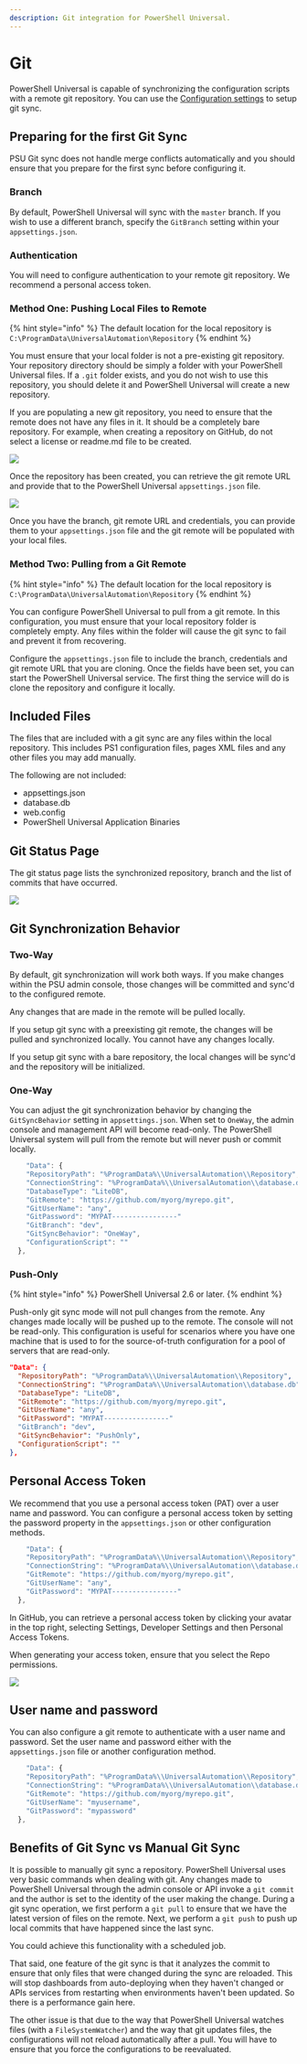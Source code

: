 ```yaml
---
description: Git integration for PowerShell Universal.
---
```


# Git

PowerShell Universal is capable of synchronizing the configuration scripts with a remote git repository. You can use the [Configuration settings](settings.md) to setup git sync.

## Preparing for the first Git Sync

PSU Git sync does not handle merge conflicts automatically and you should ensure that you prepare for the first sync before configuring it.&#x20;

### Branch

By default, PowerShell Universal will sync with the `master` branch. If you wish to use a different branch, specify the `GitBranch` setting within your `appsettings.json`.&#x20;

### Authentication

You will need to configure authentication to your remote git repository. We recommend a personal access token.

### Method One: Pushing Local Files to Remote

{% hint style="info" %}
The default location for the local repository is `C:\ProgramData\UniversalAutomation\Repository`
{% endhint %}

You must ensure that your local folder is not a pre-existing git repository. Your repository directory should be simply a folder with your PowerShell Universal files. If a `.git` folder exists, and you do not wish to use this repository, you should delete it and PowerShell Universal will create a new repository.

If you are populating a new git repository, you need to ensure that the remote does not have any files in it.  It should be a completely bare repository. For example, when creating a repository on GitHub, do not select a license or readme.md file to be created.&#x20;

![](<../.gitbook/assets/image (283).png>)

Once the repository has been created, you can retrieve the git remote URL and provide that to the PowerShell Universal `appsettings.json` file.&#x20;

![](<../.gitbook/assets/image (284).png>)

Once you have the branch, git remote URL and credentials, you can provide them to your `appsettings.json` file and the git remote will be populated with your local files.&#x20;

### Method Two: Pulling from a Git Remote

{% hint style="info" %}
The default location for the local repository is `C:\ProgramData\UniversalAutomation\Repository`
{% endhint %}

You can configure PowerShell Universal to pull from a git remote. In this configuration, you must ensure that your local repository folder is completely empty. Any files within the folder will cause the git sync to fail and prevent it from recovering.&#x20;

Configure the `appsettings.json` file to include the branch, credentials and git remote URL that you are cloning. Once the fields have been set, you can start the PowerShell Universal service. The first thing the service will do is clone the repository and configure it locally.&#x20;

## Included Files

The files that are included with a git sync are any files within the local repository. This includes PS1 configuration files, pages XML files and any other files you may add manually.&#x20;

The following are not included:&#x20;

* appsettings.json
* database.db
* web.config
* PowerShell Universal Application Binaries

## Git Status Page

The git status page lists the synchronized repository, branch and the list of commits that have occurred.&#x20;

![](<../.gitbook/assets/image (275).png>)

## Git Synchronization Behavior

### Two-Way

By default, git synchronization will work both ways. If you make changes within the PSU admin console, those changes will be committed and sync'd to the configured remote.

Any changes that are made in the remote will be pulled locally.

If you setup git sync with a preexisting git remote, the changes will be pulled and synchronized locally. You cannot have any changes locally.

If you setup git sync with a bare repository, the local changes will be sync'd and the repository will be initialized.

### One-Way

You can adjust the git synchronization behavior by changing the `GitSyncBehavior` setting in `appsettings.json`. When set to `OneWay`, the admin console and management API will become read-only. The PowerShell Universal system will pull from the remote but will never push or commit locally.

```javascript
    "Data": {
    "RepositoryPath": "%ProgramData%\\UniversalAutomation\\Repository",
    "ConnectionString": "%ProgramData%\\UniversalAutomation\\database.db",
    "DatabaseType": "LiteDB",
    "GitRemote": "https://github.com/myorg/myrepo.git",
    "GitUserName": "any",
    "GitPassword": "MYPAT----------------"
    "GitBranch": "dev",
    "GitSyncBehavior": "OneWay",
    "ConfigurationScript": ""
  },
```

### Push-Only

{% hint style="info" %}
PowerShell Universal 2.6 or later.&#x20;
{% endhint %}

Push-only git sync mode will not pull changes from the remote. Any changes made locally will be pushed up to the remote. The console will not be read-only. This configuration is useful for scenarios where you have one machine that is used to for the source-of-truth configuration for a pool of servers that are read-only.&#x20;

```json
"Data": {
  "RepositoryPath": "%ProgramData%\\UniversalAutomation\\Repository",
  "ConnectionString": "%ProgramData%\\UniversalAutomation\\database.db",
  "DatabaseType": "LiteDB",
  "GitRemote": "https://github.com/myorg/myrepo.git",
  "GitUserName": "any",
  "GitPassword": "MYPAT----------------"
  "GitBranch": "dev",
  "GitSyncBehavior": "PushOnly",
  "ConfigurationScript": ""
},
```

## Personal Access Token

We recommend that you use a personal access token (PAT) over a user name and password. You can configure a personal access token by setting the password property in the `appsettings.json` or other configuration methods.

```javascript
    "Data": {
    "RepositoryPath": "%ProgramData%\\UniversalAutomation\\Repository",
    "ConnectionString": "%ProgramData%\\UniversalAutomation\\database.db",
    "GitRemote": "https://github.com/myorg/myrepo.git",
    "GitUserName": "any",
    "GitPassword": "MYPAT----------------"
  },
```

In GitHub, you can retrieve a personal access token by clicking your avatar in the top right, selecting Settings, Developer Settings and then Personal Access Tokens.&#x20;

When generating your access token, ensure that you select the Repo permissions.&#x20;

![](<../.gitbook/assets/image (282).png>)

## User name and password

You can also configure a git remote to authenticate with a user name and password. Set the user name and password either with the `appsettings.json` file or another configuration method.

```javascript
    "Data": {
    "RepositoryPath": "%ProgramData%\\UniversalAutomation\\Repository",
    "ConnectionString": "%ProgramData%\\UniversalAutomation\\database.db",
    "GitRemote": "https://github.com/myorg/myrepo.git",
    "GitUserName": "myusername",
    "GitPassword": "mypassword"
  },
```

## Benefits of Git Sync vs Manual Git Sync

It is possible to manually git sync a repository. PowerShell Universal uses very basic commands when dealing with git. Any changes made to PowerShell Universal through the admin console or API invoke a `git commit` and the author is set to the identity of the user making the change. During a git sync operation, we first perform a `git pull` to ensure that we have the latest version of files on the remote. Next, we perform a `git push` to push up local commits that have happened since the last sync.&#x20;

You could achieve this functionality with a scheduled job.&#x20;

That said, one feature of the git sync is that it analyzes the commit to ensure that only files that were changed during the sync are reloaded. This will stop dashboards from auto-deploying when they haven't changed or APIs services from restarting when environments haven't been updated. So there is a performance gain here.&#x20;

The other issue is that due to the way that PowerShell Universal watches files (with a `FileSystemWatcher`) and the way that git updates files, the configurations will not reload automatically after a pull. You will have to ensure that you force the configurations to be reevaluated.&#x20;

